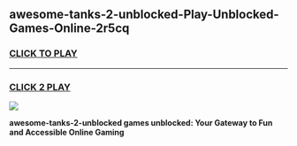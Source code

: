 
## awesome-tanks-2-unblocked-Play-Unblocked-Games-Online-2r5cq
<h3>
<a href="https://premium76.site?title=awesome-tanks-2-unblocked&ref=25A">CLICK TO PLAY</a></h3>
<hr>

<h3>
<a href="https://premium76.site?title=awesome-tanks-2-unblocked&ref=25A">CLICK 2 PLAY</a>
  
</h3>

<a href="https://premium76.site?title=awesome-tanks-2-unblocked&ref=25A"><img src="https://clearcache.store/games.png"></a>


**awesome-tanks-2-unblocked games unblocked: Your Gateway to Fun and Accessible Online Gaming**
